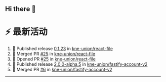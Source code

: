 ## Hi there 👋

<!--

**Here are some ideas to get you started:**

🙋‍♀️ A short introduction - what is your organization all about?
🌈 Contribution guidelines - how can the community get involved?
👩‍💻 Useful resources - where can the community find your docs? Is there anything else the community should know?
🍿 Fun facts - what does your team eat for breakfast?
🧙 Remember, you can do mighty things with the power of [Markdown](https://docs.github.com/github/writing-on-github/getting-started-with-writing-and-formatting-on-github/basic-writing-and-formatting-syntax)
-->


# ⚡ 最新活动

<!--START_SECTION:activity-->
1. 🚀 Published release [0.1.23](https://github.com/kne-union/react-file/releases/tag/0.1.23) in [kne-union/react-file](https://github.com/kne-union/react-file)
2. 🎉 Merged PR [#25](https://github.com/kne-union/react-file/pull/25) in [kne-union/react-file](https://github.com/kne-union/react-file)
3. 💪 Opened PR [#25](https://github.com/kne-union/react-file/pull/25) in [kne-union/react-file](https://github.com/kne-union/react-file)
4. 🚀 Published release [2.0.0-alpha.5](https://github.com/kne-union/fastify-account-v2/releases/tag/2.0.0-alpha.5) in [kne-union/fastify-account-v2](https://github.com/kne-union/fastify-account-v2)
5. 🎉 Merged PR [#6](https://github.com/kne-union/fastify-account-v2/pull/6) in [kne-union/fastify-account-v2](https://github.com/kne-union/fastify-account-v2)
<!--END_SECTION:activity-->

---
